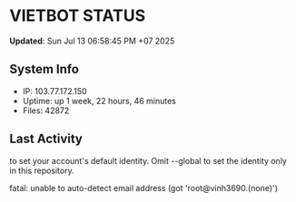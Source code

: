 # VIETBOT STATUS
**Updated**: Sun Jul 13 06:58:45 PM +07 2025

## System Info
- IP: 103.77.172.150
- Uptime: up 1 week, 22 hours, 46 minutes
- Files: 42872

## Last Activity

to set your account's default identity.
Omit --global to set the identity only in this repository.

fatal: unable to auto-detect email address (got 'root@vinh3690.(none)')
